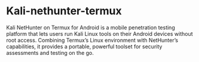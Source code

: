 # Kali-nethunter-termux
Kali NetHunter on Termux for Android is a mobile penetration testing platform that lets users run Kali Linux tools on their Android devices without root access. Combining Termux’s Linux environment with NetHunter’s capabilities, it provides a portable, powerful toolset for security assessments and testing on the go.
